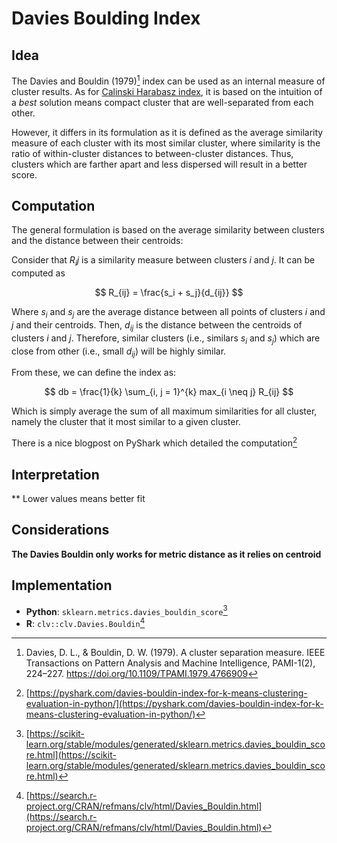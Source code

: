 # Davies Boulding Index

## Idea

The Davies and Bouldin (1979)[^ref1] index can be used as an internal measure of cluster results. As for 
[Calinski Harabasz index](../24), it is based on the intuition of a *best* solution means 
compact cluster that are well-separated from each other.

However, it differs in its formulation as it is defined as the average similarity measure 
of each cluster with its most similar cluster, where similarity is the ratio of within-cluster 
distances to between-cluster distances. Thus, clusters which are farther apart and less dispersed will result in a better score.

## Computation

The general formulation is based on the average similarity between clusters and the distance between their centroids:

Consider that $R_ij$ is a similarity measure between clusters $i$ and $j$. It can be computed as

$$ R_{ij} = \frac{s_i + s_j}{d_{ij}} $$ 

Where $s_i$ and $s_j$ are the average distance between all points of clusters $i$  and $j$ and their centroids. 
Then, $d_{ij}$ is the distance between the centroids of clusters $i$ and $j$. 
Therefore, similar clusters (i.e., similars $s_i$ and $s_j$) which are close from other (i.e., small $d_{ij}$) will be highly similar.

From these, we can define the index as:
 
$$ db = \frac{1}{k} \sum_{i, j = 1}^{k} max_{i \neq j} R_{ij} $$

Which is simply average the sum of all maximum similarities for all cluster, namely the cluster that it most similar to a given cluster.

There is a nice blogpost on PyShark which detailed the
computation[^ref2]

## Interpretation

** Lower values means better fit

## Considerations

**The Davies Bouldin only works for metric distance as it relies on
centroid**

## Implementation

- **Python**: `sklearn.metrics.davies_bouldin_score`[^ref3]
- **R**: `clv::clv.Davies.Bouldin`[^ref4]

[^ref1]: Davies, D. L., & Bouldin, D. W. (1979). A cluster separation measure. IEEE Transactions on Pattern Analysis and Machine Intelligence, PAMI-1(2), 224–227. https://doi.org/10.1109/TPAMI.1979.4766909
[^ref2]: [https://pyshark.com/davies-bouldin-index-for-k-means-clustering-evaluation-in-python/](https://pyshark.com/davies-bouldin-index-for-k-means-clustering-evaluation-in-python/)
[^ref3]: [https://scikit-learn.org/stable/modules/generated/sklearn.metrics.davies_bouldin_score.html](https://scikit-learn.org/stable/modules/generated/sklearn.metrics.davies_bouldin_score.html)
[^ref4]: [https://search.r-project.org/CRAN/refmans/clv/html/Davies_Bouldin.html](https://search.r-project.org/CRAN/refmans/clv/html/Davies_Bouldin.html)
